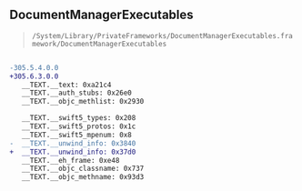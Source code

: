 ## DocumentManagerExecutables

> `/System/Library/PrivateFrameworks/DocumentManagerExecutables.framework/DocumentManagerExecutables`

```diff

-305.5.4.0.0
+305.6.3.0.0
   __TEXT.__text: 0xa21c4
   __TEXT.__auth_stubs: 0x26e0
   __TEXT.__objc_methlist: 0x2930

   __TEXT.__swift5_types: 0x208
   __TEXT.__swift5_protos: 0x1c
   __TEXT.__swift5_mpenum: 0x8
-  __TEXT.__unwind_info: 0x3840
+  __TEXT.__unwind_info: 0x37d0
   __TEXT.__eh_frame: 0xe48
   __TEXT.__objc_classname: 0x737
   __TEXT.__objc_methname: 0x93d3

```
